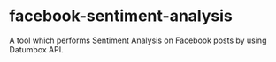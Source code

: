 facebook-sentiment-analysis
===========================

A tool which performs Sentiment Analysis on Facebook posts by using Datumbox API. 
